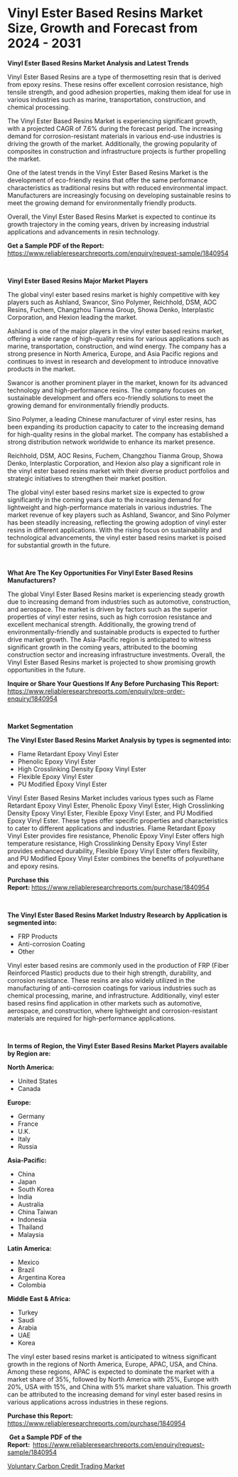 <p><h1>Vinyl Ester Based Resins Market Size, Growth and Forecast from 2024 - 2031</h1></p><p><strong>Vinyl Ester Based Resins Market Analysis and Latest Trends</strong></p>
<p><p>Vinyl Ester Based Resins are a type of thermosetting resin that is derived from epoxy resins. These resins offer excellent corrosion resistance, high tensile strength, and good adhesion properties, making them ideal for use in various industries such as marine, transportation, construction, and chemical processing.</p><p>The Vinyl Ester Based Resins Market is experiencing significant growth, with a projected CAGR of 7.6% during the forecast period. The increasing demand for corrosion-resistant materials in various end-use industries is driving the growth of the market. Additionally, the growing popularity of composites in construction and infrastructure projects is further propelling the market.</p><p>One of the latest trends in the Vinyl Ester Based Resins Market is the development of eco-friendly resins that offer the same performance characteristics as traditional resins but with reduced environmental impact. Manufacturers are increasingly focusing on developing sustainable resins to meet the growing demand for environmentally friendly products.</p><p>Overall, the Vinyl Ester Based Resins Market is expected to continue its growth trajectory in the coming years, driven by increasing industrial applications and advancements in resin technology.</p></p>
<p><strong>Get a Sample PDF of the Report:&nbsp;</strong> <a href="https://www.reliableresearchreports.com/enquiry/request-sample/1840954">https://www.reliableresearchreports.com/enquiry/request-sample/1840954</a></p>
<p>&nbsp;</p>
<p><strong>Vinyl Ester Based Resins Major Market Players</strong></p>
<p><p>The global vinyl ester based resins market is highly competitive with key players such as Ashland, Swancor, Sino Polymer, Reichhold, DSM, AOC Resins, Fuchem, Changzhou Tianma Group, Showa Denko, Interplastic Corporation, and Hexion leading the market.</p><p>Ashland is one of the major players in the vinyl ester based resins market, offering a wide range of high-quality resins for various applications such as marine, transportation, construction, and wind energy. The company has a strong presence in North America, Europe, and Asia Pacific regions and continues to invest in research and development to introduce innovative products in the market.</p><p>Swancor is another prominent player in the market, known for its advanced technology and high-performance resins. The company focuses on sustainable development and offers eco-friendly solutions to meet the growing demand for environmentally friendly products.</p><p>Sino Polymer, a leading Chinese manufacturer of vinyl ester resins, has been expanding its production capacity to cater to the increasing demand for high-quality resins in the global market. The company has established a strong distribution network worldwide to enhance its market presence.</p><p>Reichhold, DSM, AOC Resins, Fuchem, Changzhou Tianma Group, Showa Denko, Interplastic Corporation, and Hexion also play a significant role in the vinyl ester based resins market with their diverse product portfolios and strategic initiatives to strengthen their market position.</p><p>The global vinyl ester based resins market size is expected to grow significantly in the coming years due to the increasing demand for lightweight and high-performance materials in various industries. The market revenue of key players such as Ashland, Swancor, and Sino Polymer has been steadily increasing, reflecting the growing adoption of vinyl ester resins in different applications. With the rising focus on sustainability and technological advancements, the vinyl ester based resins market is poised for substantial growth in the future.</p></p>
<p>&nbsp;</p>
<p><strong>What Are The Key Opportunities For Vinyl Ester Based Resins Manufacturers?</strong></p>
<p><p>The global Vinyl Ester Based Resins market is experiencing steady growth due to increasing demand from industries such as automotive, construction, and aerospace. The market is driven by factors such as the superior properties of vinyl ester resins, such as high corrosion resistance and excellent mechanical strength. Additionally, the growing trend of environmentally-friendly and sustainable products is expected to further drive market growth. The Asia-Pacific region is anticipated to witness significant growth in the coming years, attributed to the booming construction sector and increasing infrastructure investments. Overall, the Vinyl Ester Based Resins market is projected to show promising growth opportunities in the future.</p></p>
<p><strong>Inquire or Share Your Questions If Any Before Purchasing This Report:</strong> <a href="https://www.reliableresearchreports.com/enquiry/pre-order-enquiry/1840954">https://www.reliableresearchreports.com/enquiry/pre-order-enquiry/1840954</a></p>
<p>&nbsp;</p>
<p><strong>Market Segmentation</strong></p>
<p><strong>The Vinyl Ester Based Resins Market Analysis by types is segmented into:</strong></p>
<p><ul><li>Flame Retardant Epoxy Vinyl Ester</li><li>Phenolic Epoxy Vinyl Ester</li><li>High Crosslinking Density Epoxy Vinyl Ester</li><li>Flexible Epoxy Vinyl Ester</li><li>PU Modified Epoxy Vinyl Ester</li></ul></p>
<p><p>Vinyl Ester Based Resins Market includes various types such as Flame Retardant Epoxy Vinyl Ester, Phenolic Epoxy Vinyl Ester, High Crosslinking Density Epoxy Vinyl Ester, Flexible Epoxy Vinyl Ester, and PU Modified Epoxy Vinyl Ester. These types offer specific properties and characteristics to cater to different applications and industries. Flame Retardant Epoxy Vinyl Ester provides fire resistance, Phenolic Epoxy Vinyl Ester offers high temperature resistance, High Crosslinking Density Epoxy Vinyl Ester provides enhanced durability, Flexible Epoxy Vinyl Ester offers flexibility, and PU Modified Epoxy Vinyl Ester combines the benefits of polyurethane and epoxy resins.</p></p>
<p><strong>Purchase this Report:&nbsp;</strong><a href="https://www.reliableresearchreports.com/purchase/1840954">https://www.reliableresearchreports.com/purchase/1840954</a></p>
<p>&nbsp;</p>
<p><strong>The Vinyl Ester Based Resins Market Industry Research by Application is segmented into:</strong></p>
<p><ul><li>FRP Products</li><li>Anti-corrosion Coating</li><li>Other</li></ul></p>
<p><p>Vinyl ester based resins are commonly used in the production of FRP (Fiber Reinforced Plastic) products due to their high strength, durability, and corrosion resistance. These resins are also widely utilized in the manufacturing of anti-corrosion coatings for various industries such as chemical processing, marine, and infrastructure. Additionally, vinyl ester based resins find application in other markets such as automotive, aerospace, and construction, where lightweight and corrosion-resistant materials are required for high-performance applications.</p></p>
<p>&nbsp;</p>
<p><strong>In terms of Region, the Vinyl Ester Based Resins Market Players available by Region are:</strong></p>
<p>
    <p> <strong> North America: </strong>
        <ul>
            <li>United States</li>
            <li>Canada</li>
        </ul>
        </p> 
    <p> <strong> Europe: </strong>
        <ul>
            <li>Germany</li>
            <li>France</li>
            <li>U.K.</li>
            <li>Italy</li>
            <li>Russia</li>
        </ul>
        </p> 
    <p> <strong> Asia-Pacific: </strong>
        <ul>
            <li>China</li>
            <li>Japan</li>
            <li>South Korea</li>
            <li>India</li>
            <li>Australia</li>
            <li>China Taiwan</li>
            <li>Indonesia</li>
            <li>Thailand</li>
            <li>Malaysia</li>
        </ul>
        </p> 
    <p> <strong> Latin America: </strong>
        <ul>
            <li>Mexico</li>
            <li>Brazil</li>
            <li>Argentina Korea</li>
            <li>Colombia</li>
        </ul>
        </p> 
    <p> <strong> Middle East & Africa: </strong>
        <ul>
            <li>Turkey</li>
            <li>Saudi</li>
            <li>Arabia</li>
            <li>UAE</li>
            <li>Korea</li>
        </ul>
    </p>
    </p>
<p><p>The vinyl ester based resins market is anticipated to witness significant growth in the regions of North America, Europe, APAC, USA, and China. Among these regions, APAC is expected to dominate the market with a market share of 35%, followed by North America with 25%, Europe with 20%, USA with 15%, and China with 5% market share valuation. This growth can be attributed to the increasing demand for vinyl ester based resins in various applications across industries in these regions.</p></p>
<p><strong>Purchase this Report: </strong><a href="https://www.reliableresearchreports.com/purchase/1840954">https://www.reliableresearchreports.com/purchase/1840954</a></p>
<p>&nbsp;<strong>Get a Sample PDF of the Report:&nbsp;&nbsp;</strong><a href="https://www.reliableresearchreports.com/enquiry/request-sample/1840954">https://www.reliableresearchreports.com/enquiry/request-sample/1840954</a></p>
<p><strong></strong></p>
<p><p><a href="https://github.com/nicholepatriciadoylenwnrjr0/Market-Research-Report-List-1/blob/main/voluntary-carbon-credit-trading-market.md">Voluntary Carbon Credit Trading Market</a></p></p>
